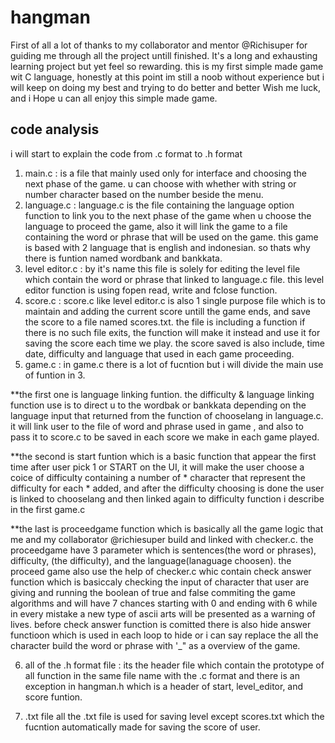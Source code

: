 # hangman
First of all a lot of thanks to my collaborator and mentor @Richisuper for guiding me through all the project untill finished.
It's a long and exhausting learning project but yet feel so rewarding.
this is my first simple made game wit C language, honestly at this point im still a noob without experience but i will keep on doing my best and trying to do better and better
Wish me luck, and i Hope u can all enjoy this simple made game.

## code analysis
i will start to explain the code from .c format to .h format
1. main.c : is a file that mainly used only for interface and choosing the next phase of the game. u can choose with whether with string or number character based on the number beside the menu.
2. language.c : language.c is the file containing the language option function to link you to the next phase of the game when u choose the language to proceed the game, also it will link the game to a file containing the word or phrase that will be used on the game. this game is based with 2 language that is english and indonesian. so thats why there is funtion named wordbank and bankkata.
3. level editor.c : by it's name this file is solely for editing the level file which contain the word or phrase that linked to language.c file. this level editor function is using fopen read, write and fclose function.
4. score.c : score.c like level editor.c is also 1 single purpose file which is to maintain and adding the current score untill the game ends, and save the score to a file named scores.txt. the file is including a function if there is no such file exits, the function will make it instead and use it for saving the score each time we play. the score saved is also include, time date, difficulty and language that used in each game proceeding. 
5. game.c : in game.c there is a lot of fucntion but i will divide the main use of funtion in 3.

**the first one is language linking funtion. the difficulty & language linking function use is to direct u to the wordbak or bankkata depending on the language input that returned from the function of chooselang in language.c. it will link user to the file of word and phrase used in game , and also to pass it to score.c to be saved in each score we make in each game played.

**the second is start funtion which is a basic function that appear the first time after user pick 1 or START on the UI, it will make the user choose a coice of difficulty containing a number of * character that represent the difficulty for each * added, and after the difficulty choosing is done the user is linked to chooselang and then linked again to difficulty function i describe in the first game.c

**the last is proceedgame function which is basically all the game logic that me and my collaborator @richiesuper build and linked with checker.c. the proceedgame have 3 parameter which is sentences(the word or phrases), difficulty, (the difficulty), and the language(lanaguage choosen). the proceed game also use the help of checker.c whic contain check answer function which is basiccaly checking the input of character that user are giving and running the boolean of true and false commiting the game algorithms and will have 7 chances starting with 0 and ending with 6 while in every mistake a new type of ascii arts will be presented as a warning of lives. before check answer function is comitted there is also hide answer functioon which is used in each loop to hide or i can say replace the all the character build the word or phrase with '_" as a overview of the game.

6. all of the .h format file :
its the header file which contain the prototype of all function in the same file name with the .c format and there is an exception in hangman.h which is a header of start, level_editor, and score funtion.

7. .txt file
all the .txt file is used for saving level except scores.txt which the fucntion automatically made for saving the score of user.
